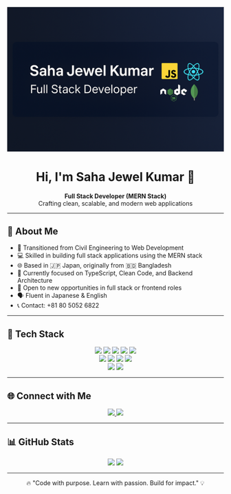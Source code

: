 <div align="center">
  <img src="https://github.com/Sahajewel/Sahajewel/blob/main/Chat-GPT-Image-Jul-11-2025-05-42-56-PM.png?raw=true" alt="Your banner" style="max-width: 100%; height: auto;" />
</div>


<h1 align="center">Hi, I'm Saha Jewel Kumar 👋</h1>
<p align="center">
  <strong>Full Stack Developer (MERN Stack)</strong> <br />
  Crafting clean, scalable, and modern web applications
</p>

---

## 🧠 About Me

- 🔁 Transitioned from Civil Engineering to Web Development
- 💻 Skilled in building full stack applications using the MERN stack
- 🌐 Based in 🇯🇵 Japan, originally from 🇧🇩 Bangladesh
- 🌱 Currently focused on TypeScript, Clean Code, and Backend Architecture
- 🤝 Open to new opportunities in full stack or frontend roles
- 🗣️ Fluent in Japanese & English
- 📞 Contact: +81 80 5052 6822

---

## 🚀 Tech Stack

<div align="center">

<!-- Frontend -->
<img src="https://img.shields.io/badge/React-61DAFB?logo=react&logoColor=black&style=for-the-badge" />
<img src="https://img.shields.io/badge/JavaScript-F7DF1E?logo=javascript&logoColor=black&style=for-the-badge" />
<img src="https://img.shields.io/badge/TypeScript-3178C6?logo=typescript&logoColor=white&style=for-the-badge" />
<img src="https://img.shields.io/badge/TailwindCSS-06B6D4?logo=tailwindcss&logoColor=white&style=for-the-badge" />
<img src="https://img.shields.io/badge/Redux-764ABC?logo=redux&logoColor=white&style=for-the-badge" />

<!-- Backend -->
<br />
<img src="https://img.shields.io/badge/Node.js-339933?logo=nodedotjs&logoColor=white&style=for-the-badge" />
<img src="https://img.shields.io/badge/Express.js-000000?logo=express&logoColor=white&style=for-the-badge" />
<img src="https://img.shields.io/badge/MongoDB-47A248?logo=mongodb&logoColor=white&style=for-the-badge" />
<img src="https://img.shields.io/badge/Mongoose-880000?logo=mongoose&logoColor=white&style=for-the-badge" />

<!-- Tools -->
<br />
<img src="https://img.shields.io/badge/Git-F05032?logo=git&logoColor=white&style=for-the-badge" />
<img src="https://img.shields.io/badge/GitHub-181717?logo=github&logoColor=white&style=for-the-badge" />


</div>

---

## 🌐 Connect with Me

<div align="center">
  <a href="https://www.linkedin.com/in/sahajewelkumar/" target="_blank">
    <img src="https://img.shields.io/badge/LinkedIn-0077B5?logo=linkedin&logoColor=white&style=for-the-badge" />
  </a>
  <a href="https://x.com/sahaJewelkumar" target="_blank">
    <img src="https://img.shields.io/badge/Twitter-1DA1F2?logo=twitter&logoColor=white&style=for-the-badge" />
  </a>
</div>

---

## 📊 GitHub Stats

<div align="center">
  <img src="https://github-readme-stats.vercel.app/api?username=Sahajewel&show_icons=true&theme=radical&count_private=true&hide_border=false" height="150" />
  <img src="https://github-readme-stats.vercel.app/api/top-langs/?username=Sahajewel&layout=compact&theme=radical&hide_border=false" height="150" />
</div>

---

<p align="center">
  🔥 "Code with purpose. Learn with passion. Build for impact." 💡
</p>
